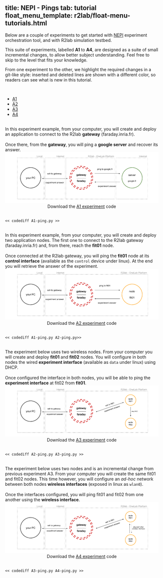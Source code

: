 title: NEPI - Pings
tab: tutorial
float_menu_template: r2lab/float-menu-tutorials.html
---

Below are a couple of experiments to get started with
[NEPI](http://nepi.inria.fr/Install/WebHome) experiment orchestration
tool, and with R2lab simulation testbed.

This suite of experiments, labelled **A1** to **A4**, are designed as
a suite of small incremental changes, to allow better subject
understanding. Feel free to skip to the level that fits your
knowledge.

From one experiment to the other, we highlight the required changes in
a git-like style: inserted and deleted lines are shown with a
different color, so readers can see what is new in this tutorial. 

<br/>

<ul id="myTabs" class="nav nav-tabs" role="tablist">
  <li role="presentation" class="active">
    <a href="#A1" id="A1-tab" role="tab" data-toggle="tab" aria-controls="A1" aria-expanded="true">A1</a>
  </li>
  <li role="presentation" class="">
    <a href="#A2" role="tab" id="A2-tab" data-toggle="tab" aria-controls="A2" aria-expanded="false">A2</a>
  </li>
  <li role="presentation" class="">
    <a href="#A3" role="tab" id="A3-tab" data-toggle="tab" aria-controls="A3" aria-expanded="false">A3</a>
  </li>
  <li role="presentation" class="">
    <a href="#A4" role="tab" id="A4-tab" data-toggle="tab" aria-controls="A4" aria-expanded="false">A4</a>
  </li>
</ul>

<div id="contents" class="tab-content">
<!------------ A1 ------------>
<div role="tabpanel" class="tab-pane fade active in" id="A1" aria-labelledby="home-tab">
  <br/>
  In this experiment example, from your computer, you will create and deploy an application to connect to the R2lab
  <strong>gateway</strong> (faraday.inria.fr).
  <br/><br/>
  Once there, from the <strong>gateway</strong>, you will ping a <strong>google server</strong> and recover its answer.
<center>
  <img src="/assets/img/A1.png" alt="a1"> <br/>
  Download the <a href="/code/A1-ping.py" download target="_blank">A1 experiment</a> code
</center>
<pre data-src="prism.js" class="line-numbers"><code class="language-python">
<< codediff A1-ping.py >>
</code></pre>
</div>
<!------------ A2 ------------>
<div role="tabpanel" class="tab-pane fade" id="A2" aria-labelledby="profile-tab">
    <br/>
    In this experiment example, from your computer, you will create and deploy two application nodes. The first one to connect to the R2lab gateway (faraday.inria.fr) and, from there, reach the <strong>fit01</strong> node. 
    <br/><br/>
    Once connected at the R2lab gateway, you will ping the <strong>fit01</strong> node at its <strong>control interface</strong> (available as the <code>control</code> device under linux).
    At the end you will retrieve the answer of the experiment.
<center>
  <img src="/assets/img/A2.png" alt="a2"><br/>
  Download the <a href="/code/A2-ping.py" download target="_blank">A2 experiment</a> code
</center>
<pre data-src="prism.js" data-line-edit-line="10-13,20,22-30,47,51" data-line-inlcude-line="15-17,32-43" class="line-numbers">
<code class="language-python">
<< codediff A1-ping.py A2-ping.py>>
</code></pre>
</div>
<!------------ A3 ------------>
  <div role="tabpanel" class="tab-pane fade" id="A3" aria-labelledby="profile-tab">
    <br/>
    The experiment below uses two wireless nodes. From your computer you will create and deploy <strong>fit01</strong> and <strong>fit02</strong> nodes. You will configure in both nodes the wired <strong>experiment interface</strong> (available as <code>data</code> under linux) using DHCP.
    <br/><br/>
    Once configured the interface in both nodes, you will be able to ping the <strong>experiment interface</strong> at </strong>fit02</strong> from <strong>fit01</strong>.
<center>
   <img src="/assets/img/A3.png" alt="a3"><br/>
    Download the <a href="/code/A3-ping.py" download target="_blank">A3 experiment</a> code
</center>
<pre data-src="prism.js" data-line-remove-line="25-33"  data-line-edit-line="23,77-83,87" data-line-inlcude-line="19,20,48-59,61-67,69-75" class="line-numbers">
<code class="language-python">
<< codediff A2-ping.py A3-ping.py >>
</code></pre>
</div>


<!------------ A4 ------------>
<div role="tabpanel" class="tab-pane fade" id="A4" aria-labelledby="profile-tab">
  <br/>
    The experiment below uses two nodes and is an incremental change from previous experiment A3.
    From your computer you will create the same fit01 and fit02 nodes.
    This time however, you will configure an <em>ad-hoc</em> network between both nodes <strong>wireless interfaces</strong> (exposed in linux as <code>wlan0</code>).
    <br/><br/>
    Once the interfaces configured, you will ping fit01 and fit02 from one another using the <strong>wireless interface</strong>.
<center>
  <img src="/assets/img/A4.png" alt="a4"><br/>
  Download the <a href="/code/A4-ping.py" download target="_blank">A4 experiment</a> code
</center>
<pre data-src="prism.js" data-line-remove-line="62,79" data-line-edit-line="32,94,96,110,111" data-line-inlcude-line="22-29,63-71,80-88,102-108,114-116" class="line-numbers">
<code class="language-python">
<< codediff A3-ping.py A4-ping.py >>
</code></pre>
</div>

</div>

